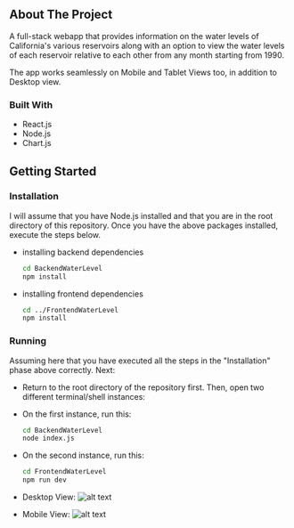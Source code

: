 <!-- ABOUT THE PROJECT -->
## About The Project

A full-stack webapp that provides information on the water levels of California's various reservoirs along with an option to view the water levels of each reservoir relative to each other from any month starting from 1990.

The app works seamlessly on Mobile and Tablet Views too, in addition to Desktop view.


### Built With

* React.js
* Node.js
* Chart.js


<!-- GETTING STARTED -->
## Getting Started

### Installation
I will assume that you have Node.js installed and that you are in the root directory of this repository.
Once you have the above packages installed, execute the steps below.

* installing backend dependencies
  ```sh
  cd BackendWaterLevel
  npm install
  ```
* installing frontend dependencies
  ```sh
  cd ../FrontendWaterLevel
  npm install
  ```



### Running
Assuming here that you have executed all the steps in the "Installation" phase above correctly. Next:

* Return to the root directory of the repository first. Then, open two different terminal/shell instances:

* On the first instance, run this:
  ```sh
  cd BackendWaterLevel
  node index.js
  ```

* On the second instance, run this:
  ```sh
  cd FrontendWaterLevel
  npm run dev
  ```
* Desktop View:
![alt text](https://raw.githubusercontent.com/srirams1003/imageHosting/main/Screen%20Shot%202022-09-16%20at%202.44.15%20PM.png?token=GHSAT0AAAAAABSOB2ADFXS2QXUXKBXX6LAUYZE7X3A)

* Mobile View:
![alt text](https://raw.githubusercontent.com/srirams1003/imageHosting/main/Screen%20Shot%202022-09-16%20at%202.43.29%20PM.png?token=GHSAT0AAAAAABSOB2AC7A3XQP5ALHVV5SR2YZE7XAQ)



